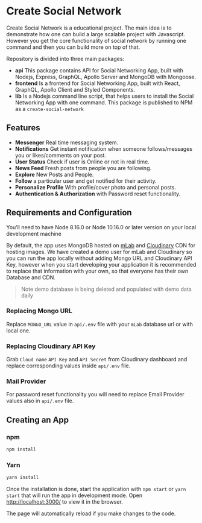 # Create Social Network

Create Social Network is a educational project. The main idea is to demonstrate how one can build a large scalable project with Javascript. However you get the core functionality of social network by running one command and then you can build more on top of that.

Repository is divided into three main packages:

- **api** This package contains API for Social Networking App, built with Nodejs, Express, GraphQL, Apollo Server and MongoDB with Mongoose.
- **frontend** Is a frontend for Social Networking App, built with React, GraphQL, Apollo Client and Styled Components.
- **lib** Is a Nodejs command line script, that helps users to install the Social Networking App with one command. This package is published to NPM as a `create-social-network`

## Features

- **Messenger** Real time messaging system.
- **Notifications** Get instant notification when someone follows/messages you or likes/comments on your post.
- **User Status** Check if user is Online or not in real time.
- **News Feed** Fresh posts from people you are following.
- **Explore** New Posts and People.
- **Follow** a particular user and get notified for their activity.
- **Personalize Profile** With profile/cover photo and personal posts.
- **Authentication & Authorization** with Password reset functionality.

## Requirements and Configuration

You’ll need to have Node 8.16.0 or Node 10.16.0 or later version on your local development machine

By default, the app uses MongoDB hosted on [mLab](https://mlab.com/) and [Cloudinary](https://cloudinary.com/) CDN for hosting images. We have created a demo user for mLab and Cloudinary so you can run the app locally without adding Mongo URL and Cloudinary API Key, however when you start developing your application it is recommended to replace that information with your own, so that everyone has their own Database and CDN.

> Note demo database is being deleted and populated with demo data daily

### Replacing Mongo URL

Replace `MONGO_URL` value in `api/.env` file with your `mLab` database url or with local one.

### Replacing Cloudinary API Key

Grab `Cloud name` `API Key` and `API Secret` from Cloudinary dashboard and replace corresponding values inside `api/.env` file.

### Mail Provider

For password reset functionality you will need to replace Email Provider values also in `api/.env` file.

## Creating an App

### npm

```sh
npm install
```

### Yarn

```sh
yarn install
```

Once the installation is done, start the application with `npm start` or `yarn start` that will run the app in development mode.
Open [http://localhost:3000/](http://localhost:3000/) to view it in the browser.

The page will automatically reload if you make changes to the code.

